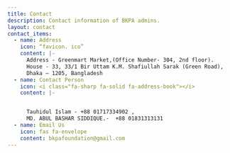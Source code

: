 ```yaml
---
title: Contact
description: Contact information of BKPA admins.
layout: contact
contact_items:
  - name: Address
    icon: “favicon. ico”
    content: |-
      Address - Greenmart Market,(Office Number- 304, 2nd floor). 
      House - 33, 33/1 Bir Uttam K.M. Shafiullah Sarak (Green Road), 
      Dhaka – 1205, Bangladesh
  - name: Contact Person
    icon: <i class="fa-sharp fa-solid fa-address-book"></i>
    content: |-


      Tauhidul Islam - +88 01717334902 , 
      MD. ABUL BASHAR SIDDIQUE.-  +88 01831313131 
  - name: Email Us
    icon: fas fa-envelope
    content: bkpafoundation@gmail.com
---
```


